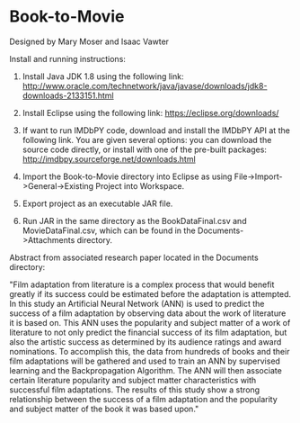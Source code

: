 # Book-to-Movie

Designed by Mary Moser and Isaac Vawter

Install and running instructions: 
 
1. Install Java JDK 1.8 using the following link:  
        http://www.oracle.com/technetwork/java/javase/downloads/jdk8-downloads-2133151.html  
2. Install Eclipse using the following link:
        https://eclipse.org/downloads/
3. If want to run IMDbPY code, download and install the IMDbPY API at the following link. You are given several options: you can download the source code directly, or install with one of the pre-built packages:   
        http://imdbpy.sourceforge.net/downloads.html  
        
4. Import the Book-to-Movie directory into Eclipse as using File->Import->General->Existing Project into Workspace.

5. Export project as an executable JAR file.

6. Run JAR in the same directory as the BookDataFinal.csv and MovieDataFinal.csv, which can be found in the Documents->Attachments directory.

Abstract from associated research paper located in the Documents directory:

"Film adaptation from literature is a complex process that would benefit greatly if its success could be estimated before the adaptation is attempted. In this study an Artificial Neural Network (ANN) is used to predict the success of a film adaptation by observing data about the work of literature it is based on. This ANN uses the popularity and subject matter of a work of literature to not only predict the financial success of its film adaptation, but also the artistic success as determined by its audience ratings and award nominations. To accomplish this, the data from hundreds of books and their film adaptations will be gathered and used to train an ANN by supervised learning and the Backpropagation Algorithm. The ANN will then associate certain literature popularity and subject matter characteristics with successful film adaptations. The results of this study show a strong relationship between the success of a film adaptation and the popularity and subject matter of the book it was based upon."